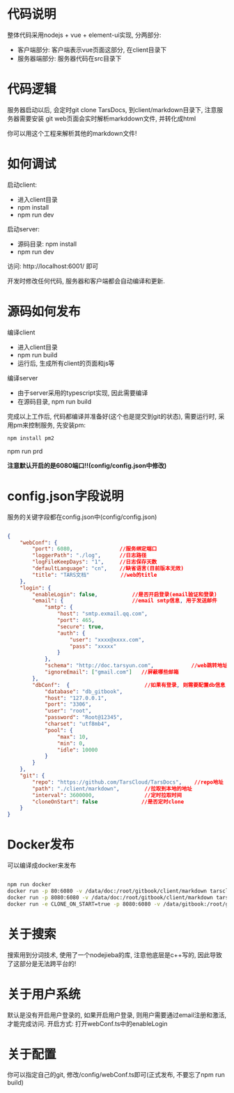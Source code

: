 # 代码说明

整体代码采用nodejs + vue + element-ui实现, 分两部分:
- 客户端部分: 客户端表示vue页面这部分, 在client目录下
- 服务器端部分: 服务器代码在src目录下

# 代码逻辑

服务器启动以后, 会定时git clone TarsDocs, 到client/markdown目录下, 注意服务器需要安装 git
web页面会实时解析markddown文件, 并转化成html

你可以用这个工程来解析其他的markdown文件!
# 如何调试

启动client:
- 进入client目录
- npm install
- npm run dev 

启动server:
- 源码目录: npm install
- npm run dev

访问: http://localhost:6001/ 即可

开发时修改任何代码, 服务器和客户端都会自动编译和更新.

# 源码如何发布

编译client
- 进入client目录
- npm run build
- 运行后, 生成所有client的页面和js等

编译server
- 由于server采用的typescript实现, 因此需要编译
- 在源码目录, npm run build

完成以上工作后, 代码都编译并准备好(这个也是提交到git的状态), 需要运行时, 采用pm来控制服务, 先安装pm:
```
npm install pm2
```

npm run prd

**注意默认开启的是6080端口!!(config/config.json中修改)**

# config.json字段说明

服务的关键字段都在config.json中(config/config.json)
```json

{
    "webConf": {
        "port": 6080,               //服务绑定端口
        "loggerPath": "./log",      //日志路径
        "logFileKeepDays": "1",     //日志保存天数
        "defaultLanguage": "cn",    //缺省语言(目前版本无效)
        "title": "TARS文档"          //web的title
    },
    "login": {
        "enableLogin": false,           //是否开启登录(email验证和登录)
        "email": {                      //email smtp信息, 用于发送邮件
            "smtp": {
                "host": "smtp.exmail.qq.com",
                "port": 465,
                "secure": true,
                "auth": {
                    "user": "xxxx@xxxx.com",
                    "pass": "xxxxx"
                }
            },
            "schema": "http://doc.tarsyun.com",            //web跳转地址
            "ignoreEmail": ["gmail.com"]   //屏蔽哪些邮箱
        },
        "dbConf":  {                        //如果有登录, 则需要配置db信息
            "database": "db_gitbook",
            "host": "127.0.0.1",
            "port": "3306",
            "user": "root",
            "password": "Root@12345",
            "charset": "utf8mb4",
            "pool": {
                "max": 10,
                "min": 0,
                "idle": 10000
            }
        }
    },
    "git": {
        "repo": "https://github.com/TarsCloud/TarsDocs",    //repo地址
        "path": "./client/markdown",        //拉取到本地的地址
        "interval": 3600000,                //定时拉取时间
        "cloneOnStart": false              //是否定时clone
    }
}


```

# Docker发布
可以编译成docker来发布
```sh

npm run docker
docker run -p 80:6080 -v /data/doc:/root/gitbook/client/markdown tarscloud/gitbook
docker run -p 8080:6080 -v /data/doc:/root/gitbook/client/markdown tarscloud/gitbook
docker run -e CLONE_ON_START=true -p 8080:6080 -v /data/gitbook:/root/gitbook/client/markdown tarscloud/gitbook

```

# 关于搜索

搜索用到分词技术, 使用了一个nodejieba的库, 注意他底层是c++写的, 因此导致了这部分是无法跨平台的!

# 关于用户系统

默认是没有开启用户登录的, 如果开启用户登录, 则用户需要通过email注册和激活, 才能完成访问.
开启方式: 打开webConf.ts中的enableLogin

# 关于配置

你可以指定自己的git, 修改/config/webConf.ts即可(正式发布, 不要忘了npm run build)

